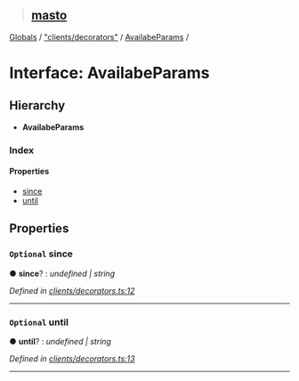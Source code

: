 > ## [masto](../README.md)

[Globals](../globals.md) / ["clients/decorators"](../modules/_clients_decorators_.md) / [AvailabeParams](_clients_decorators_.availabeparams.md) /

# Interface: AvailabeParams

## Hierarchy

* **AvailabeParams**

### Index

#### Properties

* [since](_clients_decorators_.availabeparams.md#optional-since)
* [until](_clients_decorators_.availabeparams.md#optional-until)

## Properties

### `Optional` since

● **since**? : *undefined | string*

*Defined in [clients/decorators.ts:12](https://github.com/neet/masto.js/blob/3506035/src/clients/decorators.ts#L12)*

___

### `Optional` until

● **until**? : *undefined | string*

*Defined in [clients/decorators.ts:13](https://github.com/neet/masto.js/blob/3506035/src/clients/decorators.ts#L13)*

___